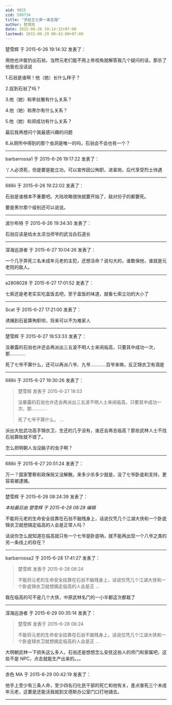 ```yaml
---
aid: 9025
zid: 598734
title: "求给王七索一条生路"
author: 楚雪辉
date: 2015-06-26 19:14:32+07:00
lastmod: 2015-06-29 00:42:00+07:00
---
```


楚雪辉 于 2015-6-26 19:14:32 发表了：

用他也许能钓出石翁，当然元老们能不用上帝视角就解答我几个疑问的话，那杀了他我也没话说

1.石翁是谁啊！他（她）长什么样子？

2.捉到石翁了吗？

3.他（她）和李丝雅有什么关系？

4.他（她）和黑尔有什么关系？

5.他（她）和郑成功有什么关系？

最后我再想问个我最感兴趣的问题

6.从厕所中得到的那个虫洞是唯一的吗，石翁会不会也有一个？

---

barbarrossa1 于 2015-6-26 19:17:22 发表了：

丫人必须死，但是要是能立功，可以宣传因公殉职，进翠岗，后代享受烈士待遇

---

688ii 于 2015-6-26 19:22:02 发表了：

石翁是谁根本不重要吧。大陆攻略很快就要开始了，敌对份子的都要死。

要是黑尔那个级别还可以说说。

---

波尔布特 于 2015-6-26 19:34:30 发表了：

石翁应该是给水太凉当师爷的武当白石道长

---

深海巡游者 于 2015-6-27 10:04:26 发表了：

一个几乎弄死三名未成年元老的主犯，还想活命？说句大的，谁敢保他，谁就是元老院的敌人。

---

a2808028 于 2015-6-27 17:01:52 发表了：

七索还是老老实实吃盒饭去吧，至于盒饭的味道，就看七索立功的大小了

---

Scat 于 2015-6-27 17:21:00 发表了：

诱捕到石瓮算殉职呗，将来可以不为难家人

---

楚雪辉 于 2015-6-27 18:53:33 发表了：

没暴露的石翁也许还会再派出三五波不明人士来闹临高，只要其中成功一次，那…………

死了七爷不算什么，还可以再派八爷、九爷…………百爷来嘛，反正锦衣卫有滴是

---

688ii 于 2015-6-27 19:30:26 发表了：

> 楚雪辉 发表于 2015-6-27 18:53
>
> 没暴露的石翁也许还会再派出三五波不明人士来闹临高，只要其中成功一次，那…………
>
> 死了七爷不算什么， ...

派出大批武功高手锦衣卫，生还的几乎没有，谁还会再去临高？那些武林人士不找石翁算账就不错了。

怎么把明朝人当没脑子的虫子啊？

---

688ii 于 2015-6-27 20:51:24 发表了：

万一？国家警察和政保局又没解散。来多少杀多少就是，没了七爷卧底和支持，更容易被逮捕。

---

楚雪辉 于 2015-6-28 08:24:39 发表了：

_本帖最后由 楚雪辉 于 2015-6-28 08:28 编辑_

不能将元老的生命安全挂靠在石翁不脑残身上，话说仅凭几个江湖大侠和一个卧底锦衣卫就想搞定临高的人会是正常人吗？

话说你怎么就知道在临高就只有一个七爷是卧底呐，就不能再出现一个八爷之类的另一条线上的存在？

---

barbarrossa2 于 2015-6-28 17:41:27 发表了：

> 楚雪辉 发表于 2015-6-28 08:24
>
> 不能将元老的生命安全挂靠在石翁不脑残身上，话说仅凭几个江湖大侠和一个卧底锦衣卫就想搞定临高的人会是正 ...

栽在临高的可不是几个大侠，中原武林名门的一小半都这次都栽了

---

深海巡游者 于 2015-6-29 00:35:14 发表了：

> 楚雪辉 发表于 2015-6-28 08:24
>
> 不能将元老的生命安全挂靠在石翁不脑残身上，话说仅凭几个江湖大侠和一个卧底锦衣卫就想搞定临高的人会是正 ...

大明朝武林一下损失这么多人，石翁还是想想怎么安抚这些人的师门和家属吧，这些不是 NPC，点击就能生产出来的。。。

---

赤色 MA 于 2015-6-29 00:42:19 发表了：

他手上至少有三条人命，至少四名归化民干部的死亡和他有关，差点害死三个未成年元老，这要是还能活我就到文德斯办公室门口打地铺去。

---
